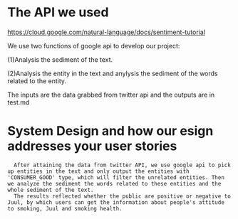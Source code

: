 # The API we used
https://cloud.google.com/natural-language/docs/sentiment-tutorial

   We use two functions of google api to develop our project:</br>
    
   (1)Analysis the sediment of the text.</br>
   
   (2)Analysis the entity in the text and anylysis the sediment of the words related to the entity.

   The inputs are the data grabbed from twitter api and the outputs are in test.md


# System Design and how our esign addresses your user stories
      
      After attaining the data from twitter API, we use google api to pick up entities in the text and only output the entities with 'CONSUMER_GOOD' type, which will filter the unrelated entities. Then we analyze the sediment the words related to these entities and the whole sediment of the text.
      The results reflected whether the public are positive or negative to Juul, by which users can get the information about people's attitude to smoking, Juul and smoking health. 

